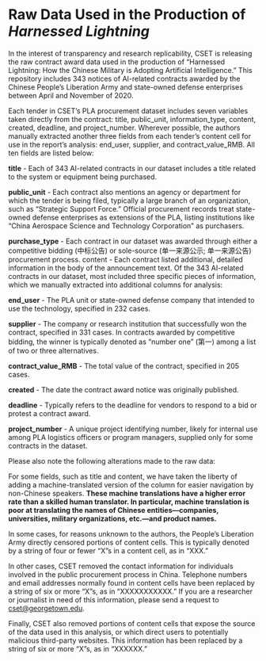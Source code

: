 # Raw Data Used in the Production of _Harnessed Lightning_

In the interest of transparency and research replicability, CSET is releasing the raw contract award data used in the production of “Harnessed Lightning: How the Chinese Military is Adopting Artificial Intelligence.” This repository includes 343 notices of AI-related contracts awarded by the Chinese People’s Liberation Army and state-owned defense enterprises between April and November of 2020.

Each tender in CSET’s PLA procurement dataset includes seven variables taken directly from the contract: title, public_unit, information_type, content, created, deadline, and project_number. Wherever possible, the authors manually extracted another three fields from each tender’s content cell for use in the report’s analysis: end_user, supplier, and contract_value_RMB. All ten fields are listed below:

**title** - Each of 343 AI-related contracts in our dataset includes a title related to the system or equipment being purchased.

**public_unit** - Each contract also mentions an agency or department for which the tender is being filed, typically a large branch of an organization, such as “Strategic Support Force.” Official procurement records treat state-owned defense enterprises as extensions of the PLA, listing institutions like “China Aerospace Science and Technology Corporation” as purchasers.

**purchase_type** - Each contract in our dataset was awarded through either a competitive bidding (中标公告) or sole-source (单一来源公示; 单一来源公告) procurement process.
content - Each contract listed additional, detailed information in the body of the announcement text. Of the 343 AI-related contracts in our dataset, most included three specific pieces of information, which we manually extracted into additional columns for analysis:

**end_user** - The PLA unit or state-owned defense company that intended to use the technology, specified in 232 cases.

**supplier** - The company or research institution that successfully won the contract, specified in 331 cases. In contracts awarded by competitive bidding, the winner is typically denoted as “number one” (第一) among a list of two or three alternatives.

**contract_value_RMB** - The total value of the contract, specified in 205 cases.

**created** - The date the contract award notice was originally published.

**deadline** - Typically refers to the deadline for vendors to respond to a bid or protest a contract award.

**project_number** - A unique project identifying number, likely for internal use among PLA logistics officers or program managers, supplied only for some contracts in the dataset.

Please also note the following alterations made to the raw data:

For some fields, such as title and content, we have taken the liberty of adding a machine-translated version of the column for easier navigation by non-Chinese speakers. **These machine translations have a higher error rate than a skilled human translator. In particular, machine translation is poor at translating the names of Chinese entities—companies, universities, military organizations, etc.—and product names.**

In some cases, for reasons unknown to the authors, the People’s Liberation Army directly censored portions of content cells. This is typically denoted by a string of four or fewer “X”s in a content cell, as in “XXX.”

In other cases, CSET removed the contact information for individuals involved in the public procurement process in China. Telephone numbers and email addresses normally found in content cells have been replaced by a string of six or more “X”s, as in “XXXXXXXXXXX.” If you are a researcher or journalist in need of this information, please send a request to cset@georgetown.edu.

Finally, CSET also removed portions of content cells that expose the source of the data used in this analysis, or which direct users to potentially malicious third-party websites. This information has been replaced by a string of six or more “X”s, as in “XXXXXX.”
